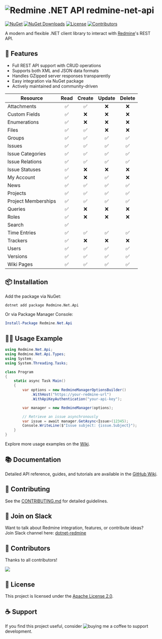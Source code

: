 # ![Redmine .NET API](https://raw.githubusercontent.com/zapadi/redmine-net-api/master/logo.png) redmine-net-api

[![NuGet](https://img.shields.io/nuget/v/redmine-api.svg)](https://www.nuget.org/packages/redmine-api) 
[![NuGet Downloads](https://img.shields.io/nuget/dt/redmine-api)](https://www.nuget.org/packages/redmine-api) 
[![License](https://img.shields.io/github/license/zapadi/redmine-net-api)](LICENSE)
[![Contributors](https://img.shields.io/github/contributors/zapadi/redmine-net-api)](https://github.com/zapadi/redmine-net-api/graphs/contributors)


A modern and flexible .NET client library to interact with [Redmine](https://www.redmine.org)'s REST API.


## 🚀 Features

- Full REST API support with CRUD operations
- Supports both XML and JSON data formats
- Handles GZipped server responses transparently
- Easy integration via NuGet package
- Actively maintained and community-driven

| Resource             | Read | Create | Update | Delete |
|----------------------|:----:|:------:|:------:|:------:|
| Attachments          | ✅   | ✅     | ❌     | ❌     |
| Custom Fields        | ✅   | ❌     | ❌     | ❌     |
| Enumerations         | ✅   | ❌     | ❌     | ❌     |
| Files                | ✅   | ✅     | ❌     | ❌     |
| Groups               | ✅   | ✅     | ✅     | ✅     |
| Issues               | ✅   | ✅     | ✅     | ✅     |
| Issue Categories     | ✅   | ✅     | ✅     | ✅     |
| Issue Relations      | ✅   | ✅     | ✅     | ✅     |
| Issue Statuses       | ✅   | ❌     | ❌     | ❌     |
| My Account           | ✅   | ❌     | ✅     | ❌     |
| News                 | ✅   | ✅     | ✅     | ✅     |
| Projects             | ✅   | ✅     | ✅     | ✅     |
| Project Memberships  | ✅   | ✅     | ✅     | ✅     |
| Queries              | ✅   | ❌     | ❌     | ❌     |
| Roles                | ✅   | ❌     | ❌     | ❌     |
| Search               | ✅   |        |        |        |
| Time Entries         | ✅   | ✅     | ✅     | ✅     |
| Trackers             | ✅   | ❌     | ❌     | ❌     |
| Users                | ✅   | ✅     | ✅     | ✅     |
| Versions             | ✅   | ✅     | ✅     | ✅     |
| Wiki Pages           | ✅   | ✅     | ✅     | ✅     |


## 📦 Installation

Add the package via NuGet:

```bash
dotnet add package Redmine.Net.Api
```

Or via Package Manager Console:

```powershell
Install-Package Redmine.Net.Api
```


## 🧑‍💻 Usage Example

```csharp
using Redmine.Net.Api;
using Redmine.Net.Api.Types;
using System;
using System.Threading.Tasks;

class Program
{
    static async Task Main()
    {
        var options = new RedmineManagerOptionsBuilder()
            .WithHost("https://your-redmine-url")
            .WithApiKeyAuthentication("your-api-key");

        var manager = new RedmineManager(options);

        // Retrieve an issue asynchronously
        var issue = await manager.GetAsync<Issue>(12345);
        Console.WriteLine($"Issue subject: {issue.Subject}");
    }
}
```
Explore more usage examples on the [Wiki](https://github.com/zapadi/redmine-net-api/wiki).


## 📚 Documentation

Detailed API reference, guides, and tutorials are available in the [GitHub Wiki](https://github.com/zapadi/redmine-net-api/wiki).


## 🙌 Contributing

See the [CONTRIBUTING.md](CONTRIBUTING.md) for detailed guidelines.

## 💬 Join on Slack

Want to talk about Redmine integration, features, or contribute ideas?  
Join Slack channel here: [dotnet-redmine](https://join.slack.com/t/dotnet-redmine/shared_invite/zt-36cvwm98j-10Sw3w4LITk1N6eqKKHWRw)


## 🤝 Contributors

Thanks to all contributors!

<a href="https://github.com/zapadi/redmine-net-api/graphs/contributors">
  <img src="https://contrib.rocks/image?repo=zapadi/redmine-net-api" />
</a>


## 📝 License

This project is licensed under the [Apache License 2.0](LICENSE).


## ☕ Support

If you find this project useful, consider ![[buying me a coffee](https://cdn.buymeacoffee.com/buttons/lato-yellow.png)](https://www.buymeacoffee.com/vXCNnz9) to support development.

